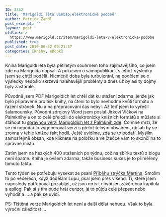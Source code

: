 ```yaml
---
ID: 2362
title: 'Marigoldí léta v&nbsp;elektronické podobě'
author: Patrick Zandl
post_excerpt: ""
layout: post
oldlink: >
  https://www.marigold.cz/item/marigoldi-leta-v-elektronicke-podobe
published: true
post_date: 2010-06-22 09:21:37
categories: [Knihy, eBook]
---
```

<p>Kniha Marigoldí léta byla pětiletým souhrnem toho zajímavějšího, co jsem zde na Marigolda napsal. A pokusem o samopublikaci, s jehož výsledky jsem se chtěl podělit. Nicméně doba byla turbulentní, na podělení se o výsledky nedošlo skrzevá naléhavější problémy a dnes už by asi ty dojmy byly zastaralé.</p>
<p>Původně jsem PDF Marigoldích let chtěl dát ku stažení zdarma, jenže jak bylo připravené pro tisk knihy, na čtení to bylo nevhodné kvůli formátu a řazení stránek. Nu a na přepracování čas nebyl. Až teď jsem to vyřešil šalamounsky. Původní zdrojový Word jsem poslal Jirkovi Vlčkovi na Palmknihy a on to celé přeložil do elektronicky knižních formátů a můžete si stáhout tu <a href="http://palmknihy.cz/www/?BOOK=3899">správnou verzi Marigoldích let z Palmknih zde</a>. Co mne mrzí, že se mi nepodařilo vygenerovat verzi s přeložitelným obsahem, obsah by se zrovna v téhle knížce fakt hodil. Ještě uvidíme, zda se to podaří. Myslím samozřejmě obsah, kde kliknete na položku a ve čtečce vám to skončí na to správné místo.</p>
<p>Zatím jsem na hezkých 400 staženích po týdnu, což na sbírku textů z blogu není špatné. Kniha je ovšem zdarma, takže business suxes je to přiměřený tomuto faktu.</p>
<p>Tento týden se potřebuju vysekat ze psaní <a href="http://www.pribehstrycka.cz">Příběhu strýčka Martina</a>. Smolím to po večerech, když dodělám Lupu, psal jsem přes víkend. Ti, které jsem naposledy potřeboval pozabíjet, už jsou mrtví, chybí jen závěrečná kapitola a epilog. Pak si s tím bude hrát cenzor, já to půjdu celé přepsat nebo vyhodit a ... a pak se uvidí.</p>
<p>PS: Tištěná verze Marigoldích let není a další dělat nebudu. Však to byla výroční záležitost ...</p>